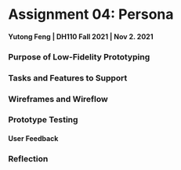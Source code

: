 # Assignment 04: Persona

#### Yutong Feng | DH110 Fall 2021 | Nov 2. 2021

### Purpose of Low-Fidelity Prototyping


### Tasks and Features to Support


### Wireframes and Wireflow


### Prototype Testing



#### User Feedback



### Reflection

